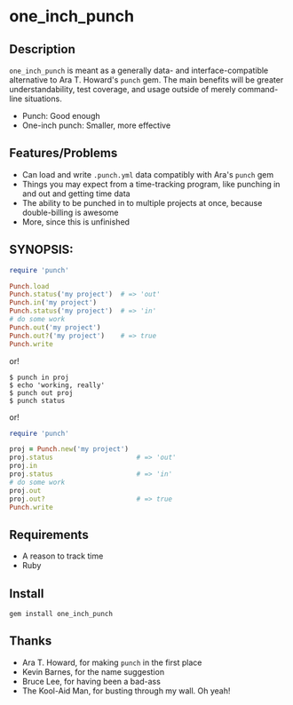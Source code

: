 # one_inch_punch

## Description

`one_inch_punch` is meant as a generally data- and interface-compatible alternative
to Ara T. Howard's `punch` gem. The main benefits will be greater understandability,
test coverage, and usage outside of merely command-line situations.

  * Punch: Good enough
  * One-inch punch: Smaller, more effective

## Features/Problems

  * Can load and write `.punch.yml` data compatibly with Ara's `punch` gem
  * Things you may expect from a time-tracking program, like punching in and out and getting time data
  * The ability to be punched in to multiple projects at once, because double-billing is awesome
  * More, since this is unfinished

## SYNOPSIS:

``` ruby
require 'punch'

Punch.load
Punch.status('my project')  # => 'out'
Punch.in('my project')
Punch.status('my project')  # => 'in'
# do some work
Punch.out('my project')
Punch.out?('my project')    # => true
Punch.write
```

or!

    $ punch in proj
    $ echo 'working, really'
    $ punch out proj
    $ punch status

or!

``` ruby
require 'punch'

proj = Punch.new('my project')
proj.status                     # => 'out'
proj.in
proj.status                     # => 'in'
# do some work
proj.out
proj.out?                       # => true
Punch.write
```

## Requirements

  * A reason to track time
  * Ruby

## Install

    gem install one_inch_punch

## Thanks

  * Ara T. Howard, for making `punch` in the first place
  * Kevin Barnes, for the name suggestion
  * Bruce Lee, for having been a bad-ass
  * The Kool-Aid Man, for busting through my wall. Oh yeah!
